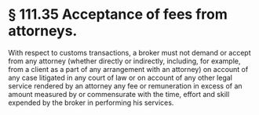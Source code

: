 # § 111.35   Acceptance of fees from attorneys.

With respect to customs transactions, a broker must not demand or accept from any attorney (whether directly or indirectly, including, for example, from a client as a part of any arrangement with an attorney) on account of any case litigated in any court of law or on account of any other legal service rendered by an attorney any fee or remuneration in excess of an amount measured by or commensurate with the time, effort and skill expended by the broker in performing his services. 




